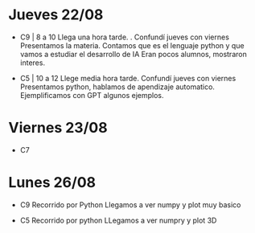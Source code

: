 # Jueves 22/08

- C9 | 8 a 10
    Llega una hora tarde. . Confundí jueves con viernes
    Presentamos la materia.
    Contamos que es el lenguaje python y que vamos a estudiar el desarrollo de IA
    Eran pocos alumnos, mostraron interes.

- C5 | 10 a 12
    Llege media hora tarde. Confundí jueves con viernes
    Presentamos python, hablamos de apendizaje automatico.
    Ejemplificamos con GPT algunos ejemplos.

# Viernes 23/08

- C7 


# Lunes 26/08

- C9
    Recorrido por Python
    Llegamos a ver numpy y plot muy basico


- C5
    Recorrido por python
    LLegamos a ver numpry y plot 3D